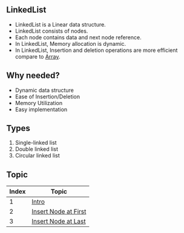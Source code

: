 ## LinkedList

- LinkedList is a Linear data structure.
- LinkedList consists of nodes.
- Each node contains data and next node reference.
- In LinkedList, Memory allocation is dynamic.
- In LinkedList, Insertion and deletion operations are more efficient compare to [Array](../Array/README.md).

## Why needed?

- Dynamic data structure
- Ease of Insertion/Deletion
- Memory Utilization
- Easy implementation

## Types

1. Single-linked list
2. Double linked list
3. Circular linked list

## Topic

<table>
    <thead>
        <th>Index</th>
        <th>Topic</th>
    </thead>
    <tbody>
        <tr>
            <td>1</td>
            <td><a href="Intro.java">Intro</a></td>
        </tr>
        <tr>
            <td>2</td>
            <td><a href="InsertFirst.java">Insert Node at First</a></td>
        </tr>
        <tr>
            <td>3</td>
            <td><a href="InsertLast.java">Insert Node at Last</a></td>
        </tr>
    </tbody>
</table>